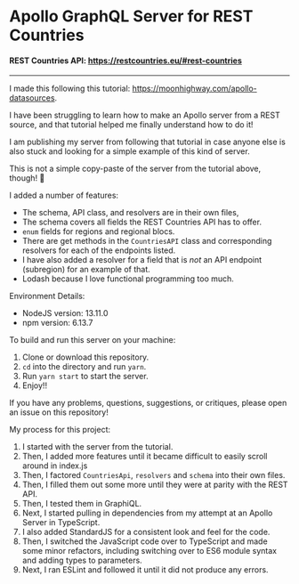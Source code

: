# Apollo GraphQL Server for REST Countries
#### REST Countries API: https://restcountries.eu/#rest-countries
----
I made this following this tutorial: https://moonhighway.com/apollo-datasources.

I have been struggling to learn how to make an Apollo server from a REST source, and that tutorial helped me finally understand how to do it!

I am publishing my server from following that tutorial in case anyone else is also stuck and looking for a simple example of this kind of server.

This is not a simple copy-paste of the server from the tutorial above, though! 🙂

I added a number of features:
* The schema, API class, and resolvers are in their own files,
* The schema covers all fields the REST Countries API has to offer.
* `enum` fields for regions and regional blocs.
* There are get methods in the `CountriesAPI` class and corresponding resolvers for each of the endpoints listed.
* I have also added a resolver for a field that is *not* an API endpoint (subregion) for an example of that.
* Lodash because I love functional programming too much.

Environment Details:
* NodeJS version: 13.11.0
* npm version: 6.13.7

To build and run this server on your machine:
1. Clone or download this repository.
2. `cd` into the directory and run `yarn`.
3. Run `yarn start` to start the server.
4. Enjoy!!

If you have any problems, questions, suggestions, or critiques, please open an issue on this repository!

My process for this project:
1. I started with the server from the tutorial.
2. Then, I added more features until it became difficult to easily scroll around in index.js
3. Then, I factored `CountriesApi`, `resolvers` and `schema` into their own files.
4. Then, I filled them out some more until they were at parity with the REST API.
5. Then, I tested them in GraphiQL.
6. Next, I started pulling in dependencies from my attempt at an Apollo Server in TypeScript.
7. I also added StandardJS for a consistent look and feel for the code.
8. Then, I switched the JavaScript code over to TypeScript and made some minor refactors, including switching over to ES6 module syntax and adding types to parameters.
9. Next, I ran ESLint and followed it until it did not produce any errors.